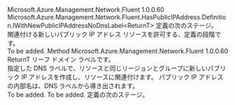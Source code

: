 <Type Name="IWithNewPublicIPAddress&lt;ReturnT&gt;" FullName="Microsoft.Azure.Management.Network.Fluent.HasPublicIPAddress.Definition.IWithNewPublicIPAddress&lt;ReturnT&gt;">
  <TypeSignature Language="C#" Value="public interface IWithNewPublicIPAddress&lt;ReturnT&gt; : Microsoft.Azure.Management.Network.Fluent.HasPublicIPAddress.Definition.IWithNewPublicIPAddressNoDnsLabel&lt;ReturnT&gt;" />
  <TypeSignature Language="ILAsm" Value=".class public interface auto ansi abstract IWithNewPublicIPAddress`1&lt;ReturnT&gt; implements class Microsoft.Azure.Management.Network.Fluent.HasPublicIPAddress.Definition.IWithNewPublicIPAddressNoDnsLabel`1&lt;!ReturnT&gt;" />
  <TypeSignature Language="DocId" Value="T:Microsoft.Azure.Management.Network.Fluent.HasPublicIPAddress.Definition.IWithNewPublicIPAddress`1" />
  <TypeSignature Language="VB.NET" Value="Public Interface IWithNewPublicIPAddress(Of ReturnT)&#xA;Implements IWithNewPublicIPAddressNoDnsLabel(Of ReturnT)" />
  <TypeSignature Language="F#" Value="type IWithNewPublicIPAddress&lt;'ReturnT&gt; = interface&#xA;    interface IWithNewPublicIPAddressNoDnsLabel&lt;'ReturnT&gt;" />
  <AssemblyInfo>
    <AssemblyName>Microsoft.Azure.Management.Network.Fluent</AssemblyName>
    <AssemblyVersion>1.0.0.60</AssemblyVersion>
  </AssemblyInfo>
  <TypeParameters>
    <TypeParameter Name="ReturnT" />
  </TypeParameters>
  <Interfaces>
    <Interface>
      <InterfaceName>Microsoft.Azure.Management.Network.Fluent.HasPublicIPAddress.Definition.IWithNewPublicIPAddressNoDnsLabel&lt;ReturnT&gt;</InterfaceName>
    </Interface>
  </Interfaces>
  <Docs>
    <typeparam name="ReturnT">定義の次のステージ。</typeparam>
    <summary>
            関連付ける新しいパブリック IP アドレス リソースを許可する、定義の段階です。
            </summary>
    <remarks>To be added.</remarks>
  </Docs>
  <Members>
    <Member MemberName="WithNewPublicIPAddress">
      <MemberSignature Language="C#" Value="public ReturnT WithNewPublicIPAddress (string leafDnsLabel);" />
      <MemberSignature Language="ILAsm" Value=".method public hidebysig newslot virtual instance !ReturnT WithNewPublicIPAddress(string leafDnsLabel) cil managed" />
      <MemberSignature Language="DocId" Value="M:Microsoft.Azure.Management.Network.Fluent.HasPublicIPAddress.Definition.IWithNewPublicIPAddress`1.WithNewPublicIPAddress(System.String)" />
      <MemberSignature Language="VB.NET" Value="Public Function WithNewPublicIPAddress (leafDnsLabel As String) As ReturnT" />
      <MemberSignature Language="F#" Value="abstract member WithNewPublicIPAddress : string -&gt; 'ReturnT" Usage="iWithNewPublicIPAddress.WithNewPublicIPAddress leafDnsLabel" />
      <MemberType>Method</MemberType>
      <AssemblyInfo>
        <AssemblyName>Microsoft.Azure.Management.Network.Fluent</AssemblyName>
        <AssemblyVersion>1.0.0.60</AssemblyVersion>
      </AssemblyInfo>
      <ReturnValue>
        <ReturnType>ReturnT</ReturnType>
      </ReturnValue>
      <Parameters>
        <Parameter Name="leafDnsLabel" Type="System.String" />
      </Parameters>
      <Docs>
        <param name="leafDnsLabel">リーフ ドメイン ラベルです。</param>
        <summary>
            指定した DNS ラベルで、リソースと同じリージョンとグループに新しいパブリック IP アドレスを作成し、リソースに関連付けます。
            パブリック IP アドレスの内部名は、DNS ラベルから導き出されます。
            </summary>
        <returns>To be added.</returns>
        <remarks>To be added.</remarks>
        <return>定義の次のステージ。</return>
      </Docs>
    </Member>
  </Members>
</Type>
